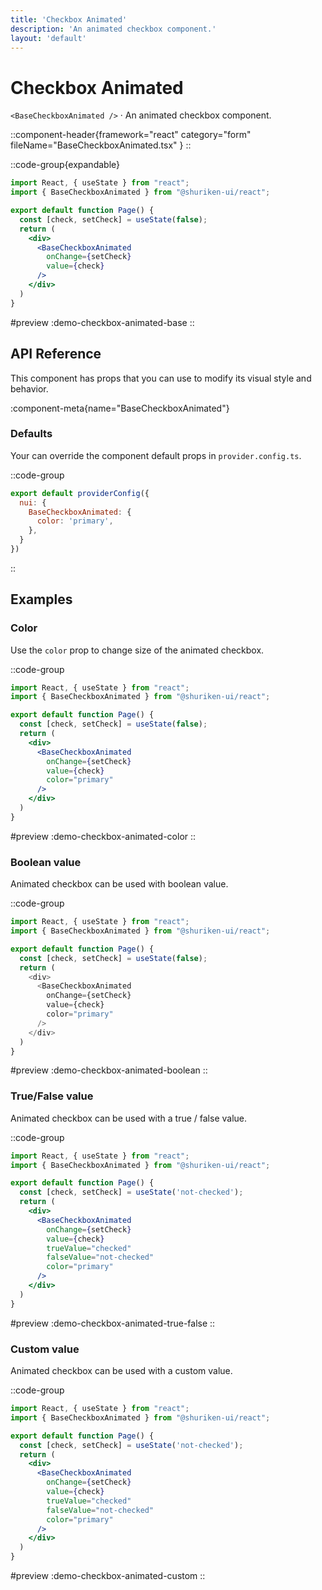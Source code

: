 ```yaml
---
title: 'Checkbox Animated'
description: 'An animated checkbox component.'
layout: 'default'
---
```


# Checkbox Animated

`<BaseCheckboxAnimated />` · An animated checkbox component.

::component-header{framework="react" category="form" fileName="BaseCheckboxAnimated.tsx" }
::

::code-group{expandable}

```jsx [DemoCheckboxAnimatedBase.tsx]
import React, { useState } from "react";
import { BaseCheckboxAnimated } from "@shuriken-ui/react";

export default function Page() {
  const [check, setCheck] = useState(false);
  return (
    <div>
      <BaseCheckboxAnimated
        onChange={setCheck}
        value={check}
      />
    </div>
  )
}
```

#preview
:demo-checkbox-animated-base
::

## API Reference

This component has props that you can use to modify its visual style and behavior.

:component-meta{name="BaseCheckboxAnimated"}

### Defaults

Your can override the component default props in `provider.config.ts`.

::code-group

```js [provider.config.ts]
export default providerConfig({
  nui: {
    BaseCheckboxAnimated: {
      color: 'primary',
    },
  }
})
```
::

## Examples

### Color

Use the `color` prop to change size of the animated checkbox.

::code-group

```jsx [DemoCheckboxAnimatedColor.tsx]
import React, { useState } from "react";
import { BaseCheckboxAnimated } from "@shuriken-ui/react";

export default function Page() {
  const [check, setCheck] = useState(false);
  return (
    <div>
      <BaseCheckboxAnimated
        onChange={setCheck}
        value={check}
        color="primary"
      />
    </div>
  )
}
```

#preview
:demo-checkbox-animated-color
::

### Boolean value

Animated checkbox can be used with boolean value.

::code-group

```js [DemoCheckboxAnimatedBoolan.tsx]
import React, { useState } from "react";
import { BaseCheckboxAnimated } from "@shuriken-ui/react";

export default function Page() {
  const [check, setCheck] = useState(false);
  return (
    <div>
      <BaseCheckboxAnimated
        onChange={setCheck}
        value={check}
        color="primary"
      />
    </div>
  )
}
```

#preview
:demo-checkbox-animated-boolean
::

### True/False value

Animated checkbox can be used with a true / false value.

::code-group

```jsx [DemoCheckboxAnimatedTrueFalse.tsx]
import React, { useState } from "react";
import { BaseCheckboxAnimated } from "@shuriken-ui/react";

export default function Page() {
  const [check, setCheck] = useState('not-checked');
  return (
    <div>
      <BaseCheckboxAnimated
        onChange={setCheck}
        value={check}
        trueValue="checked"
        falseValue="not-checked"
        color="primary"
      />
    </div>
  )
}
```

#preview
:demo-checkbox-animated-true-false
::

### Custom value

Animated checkbox can be used with a custom value.

::code-group

```jsx [DemoCheckboxAnimatedTrueFalse.tsx]
import React, { useState } from "react";
import { BaseCheckboxAnimated } from "@shuriken-ui/react";

export default function Page() {
  const [check, setCheck] = useState('not-checked');
  return (
    <div>
      <BaseCheckboxAnimated
        onChange={setCheck}
        value={check}
        trueValue="checked"
        falseValue="not-checked"
        color="primary"
      />
    </div>
  )
}
```

#preview
:demo-checkbox-animated-custom
::